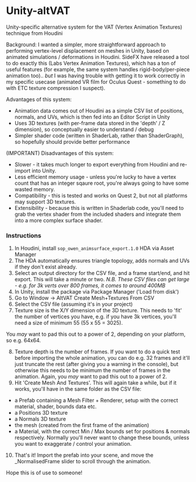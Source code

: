 # Unity-altVAT
Unity-specific alternative system for the VAT (Vertex Animation Textures) technique from Houdini

Background:
I wanted a simpler, more straightforward approach to performing vertex-level displacement on meshes in Unity, based on animated simulations / deformations in Houdini. SideFX have released a tool to do exactly this (Labs Vertex Animation Textures), which has a ton of useful features (for example, the same system handles rigid-body/per-piece animation too).. *but* I was having trouble with getting it to work correctly in my specific usecase (animated VR film for Oculus Quest - something to do with ETC texture compression I suspect).


Advantages of this system:
- Animation data comes out of Houdini as a simple CSV list of positions, normals, and UVs, which is then fed into an Editor Script in Unity
- Uses 3D textures (with per-frame data stored in the 'depth' / Z dimension), so conceptually easier to understand / debug
- Simpler shader code (written in ShaderLab, rather than ShaderGraph), so hopefully should provide better performance

(IMPORTANT) Disadvantages of this system:
- Slower - it takes much longer to export everything from Houdini and re-import into Unity.
- Less efficient memory usage - unless you're lucky to have a vertex count that has an integer sqaure root, you're always going to have some wasted memory.
- Compatibility - this is tested and works on Quest 2, but not all platforms may support 3D textures.
- Extensibility - because this is written in Shaderlab code, you'll need to grab the vertex shader from the included shaders and integrate them into a more complex surface shader.

### Instructions

1) In Houdini, install `sop_owen_animsurface_export.1.0` HDA via Asset Manager
2) The HDA automatically ensures triangle topology, adds normals and UVs if they don't exist already.
3) Select an output directory for the CSV file, and a frame start/end, and hit export. This will take a minute or two.
*N.B. These CSV files can get large - e.g. for 3k verts over 800 frames, it comes to around 400MB*
4) In Unity, install the package via Package Manager ('Load from disk')
5) Go to Window -> AltVAT Create Mesh+Textures From CSV
6) Select the CSV file (assuming it's in your project)
7) Texture size is the X/Y dimension of the 3D texture. This needs to 'fit' the number of vertices you have, e.g. if you have 3k vertices, you'll need a size of minimum 55 (55 x 55 = 3025). 

You *may* want to pad this out to a power of 2, depending on your platform, so e.g. 64x64.

8) Texture depth is the number of frames. If you want to do a quick test before importing the whole animation, you can do e.g. 32 frames and it'll just truncate the rest (after giving you a warning in the console), but otherwise this needs to be minimum the number of frames in the animation. Again, you *may* want to pad this out to a power of 2.
9) Hit 'Create Mesh And Textures'. This will again take a while, but if it works, you'll have in the same folder as the CSV file:
- a Prefab containing a Mesh Filter + Renderer, setup with the correct material, shader, bounds data etc.
- a Positions 3D texture
- a Normals 3D texture
- the mesh (created from the first frame of the animation)
- a Material, with the correct Min / Max bounds set for positions & normals respectively. Normally you'll never want to change these bounds, unless you want to exaggerate / control your animation.

10) That's it! Import the prefab into your scene, and move the _NormalisedFrame slider to scroll through the animation.

Hope this is of use to someone!



